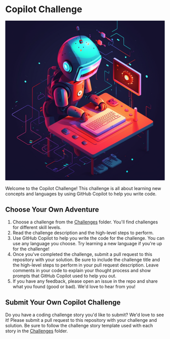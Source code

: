 # Copilot Challenge

![GitHub Copilot](./images/robot-challenge.png)

Welcome to the Copilot Challenge! This challenge is all about learning new concepts and languages by using GitHub Copilot to help you write code.

## Choose Your Own Adventure

1. Choose a challenge from the [Challenges](./Challenges) folder. You'll find challenges for different skill levels.
1. Read the challenge description and the high-level steps to perform.
1. Use GitHub Copilot to help you write the code for the challenge. You can use any language you choose. Try learning a new language if you're up for the challenge!
1. Once you've completed the challenge, submit a pull request to this repository with your solution. Be sure to include the challenge title and the high-level steps to perform in your pull request description. Leave comments in your code to explain your thought process and show prompts that GitHub Copilot used to help you out.
1. If you have any feedback, please open an issue in the repo and share what you found (good or bad). We'd love to hear from you!

## Submit Your Own Copilot Challenge

Do you have a coding challenge story you'd like to submit? We'd love to see it! Please submit a pull request to this repository with your challenge and solution. Be sure to follow the challenge story template used with each story in the [Challenges](./Challenges) folder.
